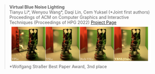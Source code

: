 > **Virtual Blue Noise Lighting**<br>
> Tianyu Li*, Wenyou Wang*, Daqi Lin, Cem Yuksel (*Joint first authors) <br>
> Proceedings of ACM on Computer Graphics and Interactive Techniques (Proceedings of HPG 2022)
> [Project Page](https://graphics.cs.utah.edu/research/projects/virtual-blue-noise-lighting/) <br>
> <img src="https://github.com/WeakKnight/weakknight.github.io/raw/master/assets/publications/vbnl.png" width="800px" alt="vbnl result"/>
> *Wolfgang Straßer Best Paper Award, 3nd place